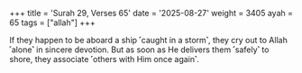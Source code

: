 +++
title = 'Surah 29, Verses 65'
date = '2025-08-27'
weight = 3405
ayah = 65
tags = ["allah"]
+++

If they happen to be aboard a ship ˹caught in a storm˺, they cry out to Allah ˹alone˺ in sincere devotion. But as soon as He delivers them ˹safely˺ to shore, they associate ˹others with Him once again˺.